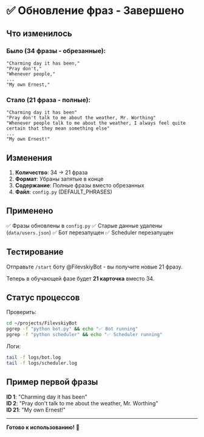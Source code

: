 # ✅ Обновление фраз - Завершено

## Что изменилось

### Было (34 фразы - обрезанные):
```
"Charming day it has been,"
"Pray don't,"
"Whenever people,"
...
"My own Ernest,"
```

### Стало (21 фраза - полные):
```
"Charming day it has been"
"Pray don't talk to me about the weather, Mr. Worthing"
"Whenever people talk to me about the weather, I always feel quite certain that they mean something else"
...
"My own Ernest!"
```

## Изменения

1. **Количество**: 34 → 21 фраза
2. **Формат**: Убраны запятые в конце
3. **Содержание**: Полные фразы вместо обрезанных
4. **Файл**: `config.py` (DEFAULT_PHRASES)

## Применено

✅ Фразы обновлены в `config.py`
✅ Старые данные удалены (`data/users.json`)
✅ Бот перезапущен
✅ Scheduler перезапущен

## Тестирование

Отправьте `/start` боту @FilevskiyBot - вы получите новые 21 фразу.

Теперь в обучающей фазе будет **21 карточка** вместо 34.

## Статус процессов

Проверить:
```bash
cd ~/projects/FilevskiyBot
pgrep -f "python bot.py" && echo "✅ Bot running"
pgrep -f "python scheduler" && echo "✅ Scheduler running"
```

Логи:
```bash
tail -f logs/bot.log
tail -f logs/scheduler.log
```

## Пример первой фразы

**ID 1**: "Charming day it has been"  
**ID 2**: "Pray don't talk to me about the weather, Mr. Worthing"  
**ID 21**: "My own Ernest!"

---

**Готово к использованию!** 🚀

